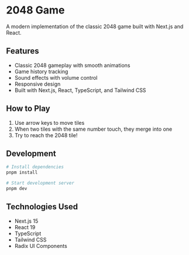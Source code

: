 # 2048 Game

A modern implementation of the classic 2048 game built with Next.js and React.

## Features

- Classic 2048 gameplay with smooth animations
- Game history tracking
- Sound effects with volume control
- Responsive design
- Built with Next.js, React, TypeScript, and Tailwind CSS

## How to Play

1. Use arrow keys to move tiles
2. When two tiles with the same number touch, they merge into one
3. Try to reach the 2048 tile!

## Development

```bash
# Install dependencies
pnpm install

# Start development server
pnpm dev
```

## Technologies Used

- Next.js 15
- React 19
- TypeScript
- Tailwind CSS
- Radix UI Components 